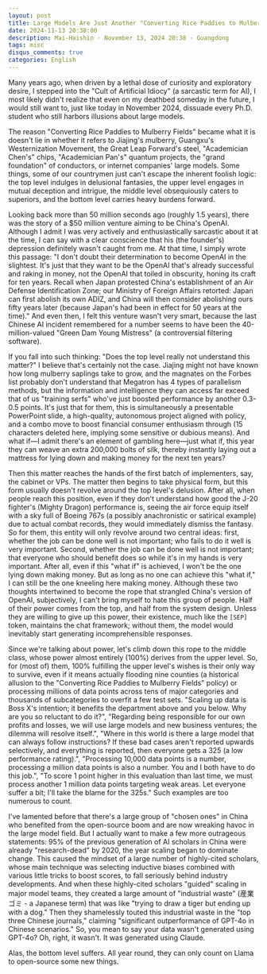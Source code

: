 ```yaml
---
layout: post
title: Large Models Are Just Another "Converting Rice Paddies to Mulberry Fields" (Gemini 2.5 Pro Translated Version)
date: 2024-11-13 20:38:00
description: Mai-Haishin · November 13, 2024 20:38 · Guangdong
tags: misc
disqus_comments: true
categories: English
---
```


Many years ago, when driven by a lethal dose of curiosity and exploratory desire, I stepped into the "Cult of Artificial Idiocy" (a sarcastic term for AI), I most likely didn't realize that even on my deathbed someday in the future, I would still want to, just like today in November 2024, dissuade every Ph.D. student who still harbors illusions about large models.

The reason "Converting Rice Paddies to Mulberry Fields" became what it is doesn't lie in whether it refers to Jiajing's mulberry, Guangxu's Westernization Movement, the Great Leap Forward's steel, "Academician Chen's" chips, "Academician Pan's" quantum projects, the "grand foundation" of conductors, or internet companies' large models. Some things, some of our countrymen just can't escape the inherent foolish logic: the top level indulges in delusional fantasies, the upper level engages in mutual deception and intrigue, the middle level obsequiously caters to superiors, and the bottom level carries heavy burdens forward.

Looking back more than 50 million seconds ago (roughly 1.5 years), there was the story of a $50 million venture aiming to be China's OpenAI. Although I admit I was very actively and enthusiastically sarcastic about it at the time, I can say with a clear conscience that his (the founder's) depression definitely wasn't caught from me. At that time, I simply wrote this passage: "I don't doubt their determination to become OpenAI in the slightest. It's just that they want to be the OpenAI that's already successful and raking in money, not the OpenAI that toiled in obscurity, honing its craft for ten years. Recall when Japan protested China's establishment of an Air Defense Identification Zone; our Ministry of Foreign Affairs retorted: Japan can first abolish its own ADIZ, and China will then consider abolishing ours fifty years later (because Japan's had been in effect for 50 years at the time)." And even then, I felt this venture wasn't very smart, because the last Chinese AI incident remembered for a number seems to have been the 40-million-valued "Green Dam Young Mistress" (a controversial filtering software).

If you fall into such thinking: "Does the top level really not understand this matter?" I believe that's certainly not the case. Jiajing might not have known how long mulberry saplings take to grow, and the magnates on the Forbes list probably don't understand that Megatron has 4 types of parallelism methods, but the information and intelligence they can access far exceed that of us "training serfs" who've just boosted performance by another 0.3-0.5 points. It's just that for them, this is simultaneously a presentable PowerPoint slide, a high-quality, autonomous project aligned with policy, and a combo move to boost financial consumer enthusiasm through (15 characters deleted here, implying some sensitive or dubious means). And what if—I admit there's an element of gambling here—just what if, this year they can weave an extra 200,000 bolts of silk, thereby instantly laying out a mattress for lying down and making money for the next ten years?

Then this matter reaches the hands of the first batch of implementers, say, the cabinet or VPs. The matter then begins to take physical form, but this form usually doesn't revolve around the top level's delusion. After all, when people reach this position, even if they don't understand how good the J-20 fighter's (Mighty Dragon) performance is, seeing the air force equip itself with a sky full of Boeing 767s (a possibly anachronistic or satirical example) due to actual combat records, they would immediately dismiss the fantasy. So for them, this entity will only revolve around two central ideas: first, whether the job can be done well is not important; who fails to do it well is very important. Second, whether the job can be done well is not important; that everyone who should benefit does so while it's in my hands is very important. After all, even if this "what if" is achieved, I won't be the one lying down making money. But as long as no one can achieve this "what if," I can still be the one kneeling here making money. Although these two thoughts intertwined to become the rope that strangled China's version of OpenAI, subjectively, I can't bring myself to hate this group of people. Half of their power comes from the top, and half from the system design. Unless they are willing to give up this power, their existence, much like the `[SEP]` token, maintains the chat framework; without them, the model would inevitably start generating incomprehensible responses.

Since we're talking about power, let's climb down this rope to the middle class, whose power almost entirely (100%) derives from the upper level. So, for (most of) them, 100% fulfilling the upper level's wishes is their only way to survive, even if it means actually flooding nine counties (a historical allusion to the "Converting Rice Paddies to Mulberry Fields" policy) or processing millions of data points across tens of major categories and thousands of subcategories to overfit a few test sets. "Scaling up data is Boss X's intention; it benefits the department above and you below. Why are you so reluctant to do it?", "Regarding being responsible for our own profits and losses, we will use large models and new business ventures; the dilemma will resolve itself.", "Where in this world is there a large model that can always follow instructions? If these bad cases aren't reported upwards selectively, and everything is reported, then everyone gets a 325 (a low performance rating).", "Processing 10,000 data points is a number, processing a million data points is also a number. You and I both have to do this job.", "To score 1 point higher in this evaluation than last time, we must process another 1 million data points targeting weak areas. Let everyone suffer a bit; I'll take the blame for the 325s." Such examples are too numerous to count.

I've lamented before that there's a large group of "chosen ones" in China who benefited from the open-source boom and are now wreaking havoc in the large model field. But I actually want to make a few more outrageous statements: 95% of the previous generation of AI scholars in China were already "research-dead" by 2020, the year scaling began to dominate change. This caused the mindset of a large number of highly-cited scholars, whose main technique was selecting inductive biases combined with various little tricks to boost scores, to fall seriously behind industry developments. And when these highly-cited scholars "guided" scaling in major model teams, they created a large amount of "industrial waste" (産業ゴミ - a Japanese term) that was like "trying to draw a tiger but ending up with a dog." Then they shamelessly touted this industrial waste in the "top three Chinese journals," claiming "significant outperformance of GPT-4o in Chinese scenarios." So, you mean to say your data wasn't generated using GPT-4o? Oh, right, it wasn't. It was generated using Claude.

Alas, the bottom level suffers. All year round, they can only count on Llama to open-source some new things.
